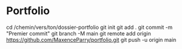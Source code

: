# Portfolio
cd /chemin/vers/ton/dossier-portfolio
git init
git add .
git commit -m "Premier commit"
git branch -M main
git remote add origin https://github.com/MaxenceParry/portfolio.git
git push -u origin main
